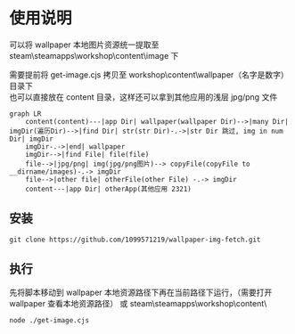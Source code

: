 # 使用说明

可以将 wallpaper 本地图片资源统一提取至 steam\steamapps\workshop\content\image 下<br />

需要提前将 get-image.cjs 拷贝至 workshop\content\wallpaper（名字是数字）目录下<br />
也可以直接放在 content 目录，这样还可以拿到其他应用的浅层 jpg/png 文件

```mermaid
graph LR
    content(content)---|app Dir| wallpaper(wallpaper Dir)-->|many Dir| imgDir(遍历Dir)-->|find Dir| str(str Dir)-.->|str Dir 跳过, img in num Dir| imgDir
    imgDir-.->|end| wallpaper
    imgDir-->|find File| file(file)
    file-->|jpg/png| img(jpg/png图片)--> copyFile(copyFile to __dirname/images)-.-> imgDir
    file-->|other file| otherFile(other File) -.-> imgDir
    content---|app Dir| otherApp(其他应用 2321)
```

## 安装

```
git clone https://github.com/1099571219/wallpaper-img-fetch.git
```

## 执行

先将脚本移动到 wallpaper 本地资源路径下再在当前路径下运行，（需要打开 wallpaper 查看本地资源路径） 或 steam\steamapps\workshop\content\

```
node ./get-image.cjs
```

